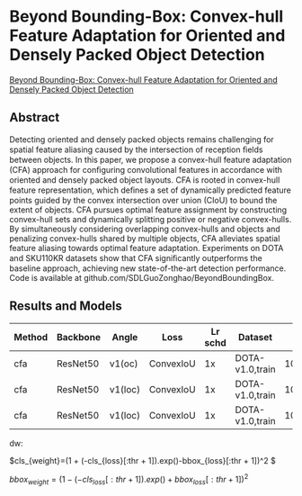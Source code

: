 # Beyond Bounding-Box: Convex-hull Feature Adaptation for Oriented and Densely Packed Object Detection

[Beyond Bounding-Box: Convex-hull Feature Adaptation for Oriented and Densely Packed Object Detection](https://ieeexplore.ieee.org/document/9578090/)

## Abstract

Detecting oriented and densely packed objects remains challenging for spatial feature aliasing caused by the intersection of reception ﬁelds between objects. In this paper, we propose a convex-hull feature adaptation (CFA) approach for conﬁguring convolutional features in accordance with oriented and densely packed object layouts. CFA is rooted in convex-hull feature representation, which deﬁnes a set of dynamically predicted feature points guided by the convex intersection over union (CIoU) to bound the extent of objects. CFA pursues optimal feature assignment by constructing convex-hull sets and dynamically splitting positive or negative convex-hulls. By simultaneously considering overlapping convex-hulls and objects and penalizing convex-hulls shared by multiple objects, CFA alleviates spatial feature aliasing towards optimal feature adaptation. Experiments on DOTA and SKU110KR datasets show that CFA signiﬁcantly outperforms the baseline approach, achieving new state-of-the-art detection performance. Code is available at github.com/SDLGuoZonghao/BeyondBoundingBox.

## Results and Models

| Method | Backbone | Angle   | Loss      | Lr schd | Dataset         | preprocess    | pos_weight     | $AP_{0.5}$ | $AP_{0.75}$ | $mAP$ |
| ------ | -------- | ------- | --------- | ------- | --------------- | ------------- | -------------- | ---------- | ----------- | ----- |
| cfa    | ResNet50 | v1(oc)  | ConvexIoU | 1x      | DOTA-v1.0,train | 1024x1024,512 | \              | 60.29      | \           | \     |
| cfa    | ResNet50 | v1(loc) | ConvexIoU | 1x      | DOTA-v1.0,train | 1024x1024,512 | anti-aliasing  | 68.10      | 41.63       | 40.71 |
| cfa    | ResNet50 | v1(loc) | ConvexIoU | 1x      | DOTA-v1.0,train | 1024x1024,512 | dynamic_weight | 69.96      | 39.88       | 40.15 |

dw:

$cls_{weight}=(1 + (-cls_{loss}[:thr + 1]).exp()-bbox_{loss}[:thr + 1])^2 $

$bbox_{weight}=(1 - (-cls_{loss}[:thr + 1]).exp()+bbox_{loss}[:thr + 1])^2$


